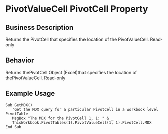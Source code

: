 # PivotValueCell PivotCell Property

## Business Description
Returns the PivotCell that specifies the location of the PivotValueCell. Read-only

## Behavior
Returns thePivotCell Object (Excel)that specifies the location of thePivotValueCell. Read-only

## Example Usage
```vba
Sub GetMDX()
   'Get the MDX query for a particular PivotCell in a workbook level PivotTable
   MsgBox "The MDX for the PivotCell 1, 1: " & _
   ThisWorkbook.PivotTables(1).PivotValueCell(1, 1).PivotCell.MDX
End Sub
```